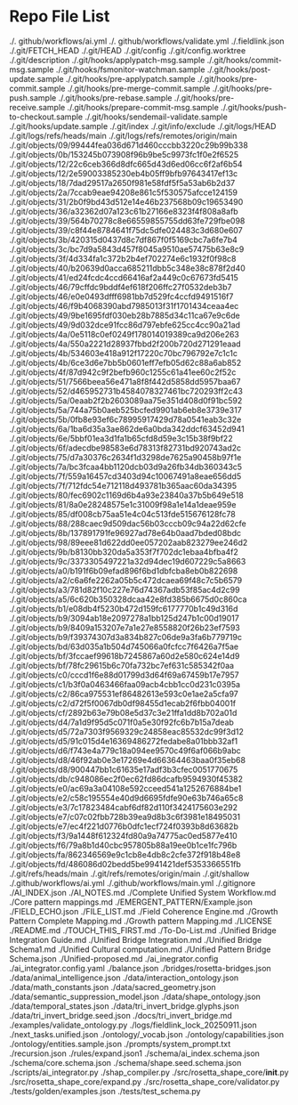 # Repo File List
./. github/workflows/ai.yml
./. github/workflows/validate.yml
./.fieldlink.json
./.git/FETCH_HEAD
./.git/HEAD
./.git/config
./.git/config.worktree
./.git/description
./.git/hooks/applypatch-msg.sample
./.git/hooks/commit-msg.sample
./.git/hooks/fsmonitor-watchman.sample
./.git/hooks/post-update.sample
./.git/hooks/pre-applypatch.sample
./.git/hooks/pre-commit.sample
./.git/hooks/pre-merge-commit.sample
./.git/hooks/pre-push.sample
./.git/hooks/pre-rebase.sample
./.git/hooks/pre-receive.sample
./.git/hooks/prepare-commit-msg.sample
./.git/hooks/push-to-checkout.sample
./.git/hooks/sendemail-validate.sample
./.git/hooks/update.sample
./.git/index
./.git/info/exclude
./.git/logs/HEAD
./.git/logs/refs/heads/main
./.git/logs/refs/remotes/origin/main
./.git/objects/09/99444fea036d671d460cccbb3220c29b99b338
./.git/objects/0b/153245b073908f96b9be5c9973fc1f0e2f6525
./.git/objects/12/22c6ceb366d8dfc665d43d6ed06cc6f2af6b54
./.git/objects/12/2e59003385230eb4b05ff9bfb97643417ef13c
./.git/objects/18/7dad29517a2650f981e58fdf5f5a53ab6b2d37
./.git/objects/2a/7ccab9eae94208e861c5f530575afcce124159
./.git/objects/31/2b0f9bd43d512e14e46b237568b09c19653490
./.git/objects/36/a32362d07a123c61b27166e8323f4f808a8afb
./.git/objects/39/564b70278c8e66559855755dd63fe729fbe098
./.git/objects/39/c8f44e8784641f75dc5dfe024483c3d680e607
./.git/objects/3b/420315d0437d8c7df867f0f5169cbc7a6fe7b4
./.git/objects/3c/bc7d9a5843d457f8045a9510ae57475b63e8c9
./.git/objects/3f/4d334fa1c372b2b4ef702274e6c1932f0f98c8
./.git/objects/40/b20639d0acca685211dbb5c348e38c878f2d40
./.git/objects/41/ed24fcdc4ccd66416af2a449c0c67673fd5415
./.git/objects/46/79cffdc9bddf4ef618f206ffc27f0532deb3b7
./.git/objects/46/e0e0493dfff6981bb7d529fc4ccfd9491516f7
./.git/objects/46/f9b4068390abd7985013f31f1701434ceaa4ec
./.git/objects/49/9be1695fdf030eb28b7885d34c11ca67e9c6de
./.git/objects/49/9d032dce91fcc86d797ebfe625cc4cc90a21ad
./.git/objects/4a/0e5118c0ef0249f178014019389ca9d206e263
./.git/objects/4a/550a2221d28937fbbd2f200b720d271291eaad
./.git/objects/4b/534603e418a912f17220c70bc796792e7c1c1c
./.git/objects/4b/6ce3d6e7bb5b0601eff7efb05d62c88a6ab852
./.git/objects/4f/87d942c9f2befb960c1255c61a41ee60c2f52c
./.git/objects/51/7566beea56e471a8f8f442d5858dd5957baa67
./.git/objects/52/d465952731b4584078327461bc720293ff2c43
./.git/objects/5a/0eaab2f2b2603089aa75e351d408d0f91bc592
./.git/objects/5a/744a75b0aeb525bcfed9901ab6eb8e3739e317
./.git/objects/5b/0fb8e93ef6c78995917429d78a0541eab3c32e
./.git/objects/6a/1ba6d35a3ae862de6a0bda342ddcf63452d941
./.git/objects/6e/5bbf01ea3d1fa1b65cfd8d59e3c15b38f9bf22
./.git/objects/6f/adecdbe98583e6d78313f82731bd920743ad2c
./.git/objects/75/d7a30376c2634f1d3298de7625a90458b97f1e
./.git/objects/7a/bc3fcaa4bb1120dcb03d9a26fb34db360343c5
./.git/objects/7f/559a16457cd3403d94c10067491a8eae656dd5
./.git/objects/7f/712fdc54e712118d493781b365aac60da34395
./.git/objects/80/fec6902c1169d6b4a93e23840a37b5b649e518
./.git/objects/81/8a0e28248575e1c31009f98a1e14a1deae959e
./.git/objects/85/df008cb75aa51e4c04c513fde515676128fc78
./.git/objects/88/288caec9d509dac56b03cccb09c94a22d62cfe
./.git/objects/8b/137891791fe96927ad78e64b0aad7bded08bdc
./.git/objects/98/89eee81d622dd0ee057202aab823279ee246d2
./.git/objects/9b/b8130bb320da5a353f7f702dc1ebaa4bfba4f2
./.git/objects/9c/3373305497221a32d94dec19d607229c5a8663
./.git/objects/a0/b191f6b09efad896f6bd1dbfcba8eb0b822698
./.git/objects/a2/c6a6fe2262a05b5c472dcaea69f48c7c5b6579
./.git/objects/a3/781d82f10c227e76d74367adb53f85ac4d2c99
./.git/objects/a5/6c620b350328dcaa42e8fd385b6675d0c860ca
./.git/objects/b1/e08db4f5230b472d159fc6177770b1c49d316d
./.git/objects/b9/3094ab18e2097278a1bb125d247b1c00d19017
./.git/objects/b9/8409a153207e7a1e27e8558820f26b23ef7593
./.git/objects/b9/f39374307d3a834b827c06de9a3fa6b779719c
./.git/objects/bd/63d035a1b504d745066a0fcfcc7f6426a7f5ae
./.git/objects/bf/3fccaef99618b7245867a60d2e580c624e14d9
./.git/objects/bf/78fc29615b6c70fa732bc7ef631c585342f0aa
./.git/objects/c0/cccd1f6e88d01799d3d64f69a67459b17e7957
./.git/objects/c1/b3f0a0463466faa09acb4cbb1cc0d231c0395a
./.git/objects/c2/86ca975531ef86482613e593c0e1ae2a5cfa97
./.git/objects/c2/d72f5f0067db0df98455d1ecab2f6fbb04001f
./.git/objects/cf/2892b63e79b08e5d37c3e21ffa1dd8b702a01d
./.git/objects/d4/7a1d9f95d5c071f0a5e30f92fc6b7b15a7deab
./.git/objects/d5/72a7303f9569329c24858eac85532dc99f3d12
./.git/objects/d5/91c015d4e16369486272fedabe8a01bbb32af1
./.git/objects/d6/f743e4a779c18a094ee9570c49f6af066b9abc
./.git/objects/d8/46f92ab0e3e17269e4d66364463baa0f35eb68
./.git/objects/d8/900447bb1c61635e17adf3b3cfec0051770675
./.git/objects/db/c948086ec2f0ec62fd86dcafb9594930f45382
./.git/objects/e0/ac69a3a04108e592cceed541a1252676884be1
./.git/objects/e2/c58c195554e40d9d6695fdfe90e63b746a65c8
./.git/objects/e3/7c17823484cabf6df82d110f3424175603e292
./.git/objects/e7/c07c02fbb728b39ea9d8b3c6f3981e18495031
./.git/objects/e7/ec4f221d0776b0dfc1ecf724f0393b8d63682b
./.git/objects/f3/9a1448f612324fd80a9a74775ac0ed5877e410
./.git/objects/f6/79a8b1d40cbc957805b88a19ee0b1ce1fc796b
./.git/objects/fa/862346569e9c1cb8e4db8c2cfe372f918b48e8
./.git/objects/fd/486086d02bedd5be9941421def5353366551fb
./.git/refs/heads/main
./.git/refs/remotes/origin/main
./.git/shallow
./.github/workflows/ai.yml
./.github/workflows/main.yml
./.gitignore
./AI_INDEX.json
./AI_NOTES.md
./Complete Unified System Workflow.md
./Core pattern mappings.md
./EMERGENT_PATTERN/Example.json
./FIELD_ECHO.json
./FILE_LIST.md
./Field Coherence Engine.md
./Growth Pattern Complete Mapping.md
./Growth pattern Mapping.md
./LICENSE
./README.md
./TOUCH_THIS_FIRST.md
./To-Do-List.md
./Unified Bridge Integration Guide.md
./Unified Bridge Integration.md
./Unified Bridge Schema1.md
./Unified Cultural computation.md
./Unified Pattern Bridge Schema.json
./Unified-proposed.md
./ai_inegrator.config
./ai_integrator.config.yaml
./balance.json
./bridges/rosetta-bridges.json
./data/animal_intelligence.json
./data/interaction_ontology.json
./data/math_constants.json
./data/sacred_geometry.json
./data/semantic_suppression_model.json
./data/shape_ontology.json
./data/temporal_states.json
./data/tri_invert_bridge.glyphs.json
./data/tri_invert_bridge.seed.json
./docs/tri_invert_bridge.md
./examples/validate_ontology.py
./logs/fieldlink_lock_20250911.json
./next_tasks.unified.json
./ontology/_vocab.json
./ontology/capabilities.json
./ontology/entities.sample.json
./prompts/system_prompt.txt
./recursion.json
./rules/expand.json1
./schema/ai_index.schema.json
./schema/core.schema.json
./schema/shape.seed.schema.json
./scripts/ai_integrator.py
./shap_compiler.py
./src/rosetta_shape_core/__init__.py
./src/rosetta_shape_core/expand.py
./src/rosetta_shape_core/validator.py
./tests/golden/examples.json
./tests/test_schema.py
